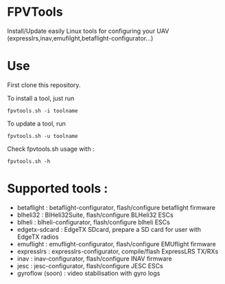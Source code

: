 # FPVTools

Install/Update easily Linux tools for configuring your UAV (expresslrs,inav,emufilght,betaflight-configurator...)


# Use

First clone this repository.

To install a tool, just run

    fpvtools.sh -i toolname

To update a tool, run

    fpvtools.sh -u toolname

Check fpvtools.sh usage with :

    fpvtools.sh -h


# Supported tools :

 * betaflight : betaflight-configurator, flash/configure betaflight firmware
 * blheli32 : BlHeli32Suite, flash/configure BLHeli32 ESCs
 * blheli : blheli-configurator, flash/configure blheli ESCs
 * edgetx-sdcard : EdgeTX SDcard, prepare a SD card for user with EdgeTX radios
 * emuflight : emuflight-configurator, flash/configure EMUflight firmware
 * expresslrs : expresslrs-configurator, compile/flash ExpressLRS TX/RXs
 * inav : inav-configurator, flash/configure INAV firmware
 * jesc : jesc-configurator, flash/configure JESC ESCs
 * gyroflow (soon) : video stabilisation with gyro logs
 
